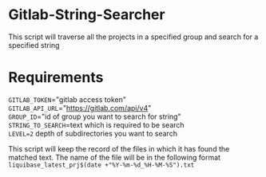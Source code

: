 # Gitlab-String-Searcher
This script will traverse all the projects in a specified group and search for a specified string
# **Requirements**
`GITLAB_TOKEN`="gitlab access token" \
`GITLAB_API_URL`="https://gitlab.com/api/v4" \
`GROUP_ID`="id of group you want to search for string" \
`STRING_TO_SEARCH`=text which is required to be search \
`LEVEL=2` depth of subdirectories you want to search


This script will keep the record of the files in which it has found the matched text. The name of the file will be in the following format
`liquibase_latest_prj$(date +"%Y-%m-%d_%H-%M-%S").txt`
